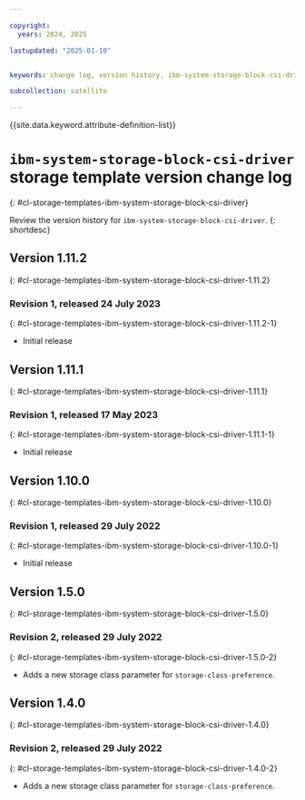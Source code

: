 ```yaml
---

copyright:
  years: 2024, 2025

lastupdated: "2025-01-10"


keywords: change log, version history, ibm-system-storage-block-csi-driver

subcollection: satellite

---
```


{{site.data.keyword.attribute-definition-list}}

<!-- The content in this topic is auto-generated except for reuse-snippets indicated with {[ ]}. -->

# `ibm-system-storage-block-csi-driver` storage template version change log
{: #cl-storage-templates-ibm-system-storage-block-csi-driver}

Review the version history for `ibm-system-storage-block-csi-driver`.
{: shortdesc}



## Version 1.11.2
{: #cl-storage-templates-ibm-system-storage-block-csi-driver-1.11.2}


### Revision 1, released 24 July 2023
{: #cl-storage-templates-ibm-system-storage-block-csi-driver-1.11.2-1}

- Initial release



## Version 1.11.1
{: #cl-storage-templates-ibm-system-storage-block-csi-driver-1.11.1}


### Revision 1, released 17 May 2023
{: #cl-storage-templates-ibm-system-storage-block-csi-driver-1.11.1-1}

- Initial release



## Version 1.10.0
{: #cl-storage-templates-ibm-system-storage-block-csi-driver-1.10.0}


### Revision 1, released 29 July 2022
{: #cl-storage-templates-ibm-system-storage-block-csi-driver-1.10.0-1}

- Initial release



## Version 1.5.0
{: #cl-storage-templates-ibm-system-storage-block-csi-driver-1.5.0}


### Revision 2, released 29 July 2022
{: #cl-storage-templates-ibm-system-storage-block-csi-driver-1.5.0-2}

- Adds a new storage class parameter for `storage-class-preference`.



## Version 1.4.0
{: #cl-storage-templates-ibm-system-storage-block-csi-driver-1.4.0}


### Revision 2, released 29 July 2022
{: #cl-storage-templates-ibm-system-storage-block-csi-driver-1.4.0-2}

- Adds a new storage class parameter for `storage-class-preference`.
